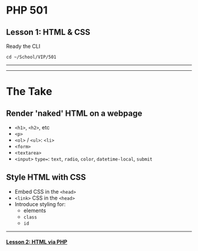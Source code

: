 # PHP 501
## Lesson 1: HTML & CSS

Ready the CLI

`cd ~/School/VIP/501`

___


___

# The Take

## Render 'naked' HTML on a webpage
- `<h1>`, `<h2>`, etc
- `<p>`
- `<ol>` / `<ul>`: `<li>`
- `<form>`
- `<textarea>`
- `<input>` `type=`: `text`, `radio`, `color`, `datetime-local`, `submit`

## Style HTML with CSS
- Embed CSS in the `<head>`
- `<link>` CSS in the `<head>`
- Introduce styling for:
  - elements
  - `class`
  - `id`

___

#### [Lesson 2: HTML via PHP](https://github.com/inkVerb/vip/blob/master/501-php/Lesson-02.md)
